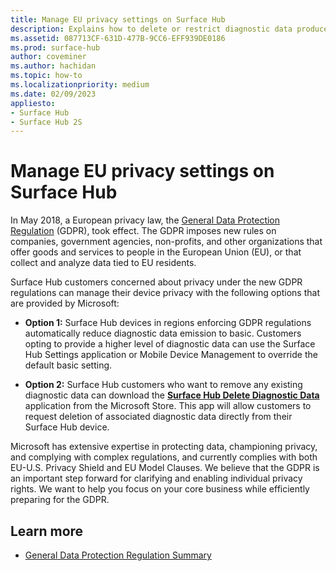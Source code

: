 ```yaml
---
title: Manage EU privacy settings on Surface Hub
description: Explains how to delete or restrict diagnostic data produced by Surface Hub in accordance with European Union privacy regulations.
ms.assetid: 087713CF-631D-477B-9CC6-EFF939DE0186
ms.prod: surface-hub
author: coveminer
ms.author: hachidan
ms.topic: how-to
ms.localizationpriority: medium
ms.date: 02/09/2023
appliesto:
- Surface Hub
- Surface Hub 2S
---
```


# Manage EU privacy settings on Surface Hub

In May 2018, a European privacy law, the [General Data Protection Regulation](/compliance/regulatory/gdpr) (GDPR), took effect. The GDPR imposes new rules on companies, government agencies, non-profits, and other organizations that offer goods and services to people in the European Union (EU), or that collect and analyze data tied to EU residents.

Surface Hub customers concerned about privacy under the new GDPR regulations can manage their device privacy with the following options that are provided by Microsoft:

- **Option 1:** Surface Hub devices in regions enforcing GDPR regulations automatically reduce diagnostic data emission to basic. Customers opting to provide a higher level of diagnostic data can use the Surface Hub Settings application or Mobile Device Management to override the default basic setting.

- **Option 2:** Surface Hub customers who want to remove any existing diagnostic data can download the [**Surface Hub Delete Diagnostic Data**](https://www.microsoft.com/p/surface-hub-delete-diagnostic-data/9mtxh9zl7mxs) application from the Microsoft Store. This app will allow customers to request deletion of associated diagnostic data directly from their Surface Hub device.

Microsoft has extensive expertise in protecting data, championing privacy, and complying with complex regulations, and currently complies with both EU-U.S. Privacy Shield and EU Model Clauses. We believe that the GDPR is an important step forward for clarifying and enabling individual privacy rights. We want to help you focus on your core business while efficiently preparing for the GDPR.

## Learn more

- [General Data Protection Regulation Summary](/compliance/regulatory/gdpr) 
